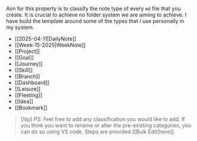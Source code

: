 Aim for this property is to classify the note type of every `md` file that you create. It is crucial to achieve no folder system we are aiming to achieve. I have build the template around some of the types that I use personally in my system.
- [[2025-04-11|DailyNote]]
- [[Week-15-2025|WeekNote]]
- [[Project]]
- [[Goal]]
- [[Journey]]
- [[Skill]]
- [[Branch]]
- [[Dashboard]]
- [[Leisure]]
- [[Fleeting]]
- [[Idea]]
- [[Bookmark]]
>[!tip] PS:
>Feel free to add any classification you would like to add. If you think you want to rename or alter the pre-existing categories, you can do so using VS code. Steps are provided [[Bulk Edit|here]].
